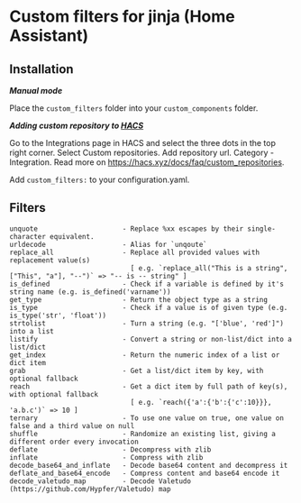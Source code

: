 # Custom filters for jinja (Home Assistant)

## Installation
*__Manual mode__*

Place the `custom_filters` folder into your `custom_components` folder.

*__Adding custom repository to [HACS](https://hacs.xyz/)__*

Go to the Integrations page in HACS and select the three dots in the top right corner. Select Custom repositories.
Add repository url. Category - Integration. Read more on https://hacs.xyz/docs/faq/custom_repositories.

Add `custom_filters:` to your configuration.yaml.


## Filters
<p>

```
unquote                     - Replace %xx escapes by their single-character equivalent.
urldecode                   - Alias for `unqoute`
replace_all                 - Replace all provided values with replacement value(s)
                              [ e.g. `replace_all("This is a string", ["This", "a"], "--")` => "-- is -- string" ]
is_defined                  - Check if a variable is defined by it's string name (e.g. is_defined('varname'))
get_type                    - Return the object type as a string
is_type                     - Check if a value is of given type (e.g. is_type('str', 'float'))
strtolist                   - Turn a string (e.g. "['blue', 'red']") into a list
listify                     - Convert a string or non-list/dict into a list/dict
get_index                   - Return the numeric index of a list or dict item
grab                        - Get a list/dict item by key, with optional fallback
reach                       - Get a dict item by full path of key(s), with optional fallback
                              [ e.g. `reach({'a':{'b':{'c':10}}}, 'a.b.c')` => 10 ]
ternary                     - To use one value on true, one value on false and a third value on null
shuffle                     - Randomize an existing list, giving a different order every invocation
deflate                     - Decompress with zlib
inflate                     - Compress with zlib
decode_base64_and_inflate   - Decode base64 content and decompress it
deflate_and_base64_encode   - Compress content and base64 encode it
decode_valetudo_map         - Decode Valetudo (https://github.com/Hypfer/Valetudo) map
```

</p>
